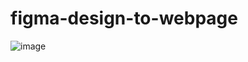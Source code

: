 # figma-design-to-webpage
![image](https://github.com/ibtehalamro/figma-design-to-webpage/assets/26183194/48260ea1-c05c-4a50-9b18-ab28781e82b5)
